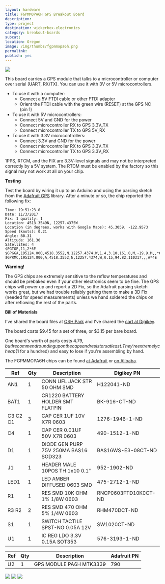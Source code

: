 ```yaml
---
layout: hardware
title: FGPMMOPA6H GPS Breakout Board
description: 
type: project
destination: wickerbox-electronics
category: breakout-boards
subcat: 
location: Oregon
image: /img/thumbs/fgpmmopa6h.png
permalink: 
publish: yes
---
```


<img src="https://photos.smugmug.com/Projects/Breakout-Boards/n-Sp9mRP/i-xfcZ7K6/0/O/i-xfcZ7K6.png">

This board carries a GPS module that talks to a microcontroller or computer over serial (UART, RX/TX). You can use it with 3V or 5V microcontrollers. 

- To use it with a computer:
  - Connect a 5V FTDI cable or other FTDI adapter
  - Orient the FTDI cable with the green wire (RESET) at the GPS NC (pin 1)
- To use it with 5V microcontrollers:
  - Connect 5V and GND for the power
  - Connect microcontroller RX to GPS 3.3V_TX
  - Connect microcontroller TX to GPS 5V_RX
- To use it with 3.3V microcontrollers:
  - Connect 3.3V and GND for the power
  - Connect microcontroller RX to GPS 3.3V\_TX
  - Connect microcontroller TX to GPS 3.3V\_RX

1PPS, RTCM, and the FIX are 3.3V-level signals and may not be interpreted correctly by a 5V system. The RTCM must be enabled by the factory so this signal may not work at all on your chip.

**Testing**

Test the board by wiring it up to an Arduino and using the parsing sketch from the [Adafruit GPS](https://github.com/adafruit/Adafruit_GPS) library.  After a minute or so, the chip reported the following fix:

```
Time: 19:51:23.0
Date: 11/3/2017
Fix: 1 quality: 1
Location: 4518.3549N, 12257.4375W
Location (in degrees, works with Google Maps): 45.3059, -122.9573
Speed (knots): 0.21
Angle: 80.31
Altitude: 161.30
Satellites: 4
$PGTOP,11,2*6E
$GPGGA,195124.000,4518.3552,N,12257.4374,W,1,4,3.10,161.0,M,-19.9,M,,*66
$GPRMC,195124.000,A,4518.3552,N,12257.4374,W,0.15,94.82,110317,,,A*4E
```
**Warning!**

The GPS chips are extremely sensitive to the reflow temperatures and should be prebaked even if your other electronics seem to be fine. The GPS chips will power up and report a 2D Fix, so the Adafruit parsing sketch works great, but we had trouble reliably getting them to make a 3D Fix (needed for speed measurements) unless we hand soldered the chips on after reflowing the rest of the parts. 

**Bill of Materials**

I've shared the board files at [OSH Park](https://oshpark.com/shared_projects/nSnH0hWt) and I've shared the [cart at Digikey](http://www.digikey.com/short/3dvnvj).

The board costs $9.45 for a set of three, or $3.15 per bare board.

One board's worth of parts costs $4.79, but I recommend rounding up on the caps and resistors at least. They're extremely cheap ($1 for a hundred) and easy to lose if you're assembling by hand.

The FGPMMOPA6H chips can be found [at Adafruit](https://www.adafruit.com/products/790) or [on Alibaba](https://www.alibaba.com/showroom/fgpmmopa6h.html).

|Ref|Qty|Description|Digikey PN|
|---|---|-----------|------|
|AN1|1|CONN UFL JACK STR 50 OHM SMD|H122041-ND|
|BAT1|1|CR1220 BATTERY HOLDER SMT FLATPIN|BK-916-CT-ND|
|C3 C2 C1|3|CAP CER 1UF 10V X7R 0603|1276-1946-1-ND|
|C4|1|CAP CER 0.01UF 50V X7R 0603|490-1512-1-ND|
|D1|1|DIODE GEN PURP 75V 250MA BAS16 SOD323|BAS16WS-E3-08CT-ND|
|J1|1|HEADER MALE 10POS TH 1x10 0.1”|952-1902-ND|
|LED1|1|LED AMBER DIFFUSED 0603 SMD|475-2712-1-ND|
|R1|1|RES SMD 10K OHM 1% 1/8W 0603|RNCP0603FTD10K0CT-ND|
|R3 R2|2|RES SMD 470 OHM 5% 1/4W 0603|RHM470DCT-ND|
|S1|1|SWITCH TACTILE SPST-NO 0.05A 12V|SW1020CT-ND|
|U1|1|IC REG LDO 3.3V 0.15A SOT353|576-3193-1-ND|

|Ref|Qty|Description|Adafruit PN|
|---|---|-----------|------|
|U2|1|GPS MODULE PA6H MTK3339|790|

<img src="https://photos.smugmug.com/Projects/Breakout-Boards/n-Sp9mRP/i-9wXJrcX/0/O/i-9wXJrcX.png">

<img src="https://photos.smugmug.com/Projects/Breakout-Boards/n-Sp9mRP/i-7BPGtzs/0/O/i-7BPGtzs.png">

<img src="https://photos.smugmug.com/Projects/Breakout-Boards/n-Sp9mRP/i-59FfDdX/0/O/i-59FfDdX.png">

